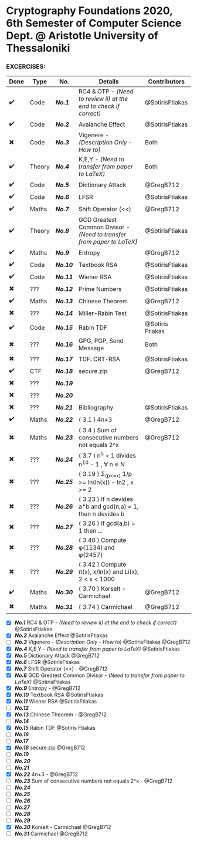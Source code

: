 # Cryptography Foundations 2020, 6th Semester of Computer Science Dept. @ Aristotle University of Thessaloniki

### EXCERCISES:

| Done | Type | Νο. | Details | Contributors |
|------|------|-----|---------|--------------|
| ✔️ | Code   | ***No.1***  | RC4 & OTP - *(Need to review ii) at the end to check if correct)* | @SotirisFtiakas 
| ✔️ | Code   | ***No.2***  | Avalanche Effect | @SotirisFtiakas
| ✖️ | Code   | ***No.3***  | Vigenere - *(Description Only - How to)* | Both
| ✔️ | Theory | ***No.4***  | K,E,Y - *(Need to transfer from paper to LaTeX)* | Both
| ✔️ | Code   | ***No.5***  | Dictionary Attack | @GregB712
| ✔️ | Code   | ***No.6***  | LFSR | @SotirisFtiakas
| ✔️ | Maths  | ***No.7***  | Shift Operator (<<) | @GregB712
| ✔️ | Theory | ***No.8***  | GCD Greatest Common Divisor - *(Need to transfer from paper to LaTeX)* | @SotirisFtiakas
| ✔️ | Maths  | ***No.9***  | Entropy | @GregB712
| ✔️ | Code   | ***No.10*** | Textbook RSA | @SotirisFtiakas
| ✔️ | Code   | ***No.11*** | Wiener RSA | @SotirisFtiakas
| ✖️ | ???    | ***No.12*** | Prime Numbers | @SotirisFtiakas
| ✔️ | Maths  | ***No.13*** | Chinese Theorem | @GregB712
| ✖️ | ???    | ***No.14*** | Miller-Rabin Test | @SotirisFtiakas
| ✔️ | Code   | ***No.15*** | Rabin TDF | @Sotiris Ftiakas
| ✖️ | ???    | ***No.16*** | GPG, PGP, Send Message | Both
| ✖️ | ???    | ***No.17*** | TDF: CRT-RSA | @SotirisFtiakas
| ✔️ | CTF    | ***No.18*** | secure.zip | @GregB712
| ✖️ | ???    | ***No.19*** | 
| ✖️ | ???    | ***No.20*** | 
| ✖️ | ???    | ***No.21*** | Bibliography | @SotirisFtiakas
| ✔️ | Maths  | ***No.22*** | ( 3.1 ) 4n+3 | @GregB712
| ✖️ | Maths  | ***No.23*** | ( 3.4 ) Sum of consecutive numbers not equals 2^x | @GregB712 |
| ✖️ | ???    | ***No.24*** | ( 3.7 ) n<sup>5</sup> + 1 divides n<sup>10</sup> - 1 , ∀ n ∊ N |
| ✖️ | ???    | ***No.25*** | ( 3.19 ) Σ<sub>(p<=x)</sub> 1/p >= ln(ln(x)) - ln2 , x >= 2 |
| ✖️ | ???    | ***No.26*** | ( 3.23 ) If n devides a*b and gcd(n,a) = 1, then n devides b |
| ✖️ | ???    | ***No.27*** | ( 3.26 ) If gcd(a,b) = 1 then ... |
| ✖️ | ???    | ***No.28*** | ( 3.40 ) Compute φ(1134) and φ(2457) |
| ✖️ | ???    | ***No.29*** | ( 3.42 ) Compute π(x), x/ln(x) and Li(x), 2 < x < 1000 |
| ✔️ | Maths  | ***No.30*** | ( 3.70 ) Korselt - Carmichael | @GregB712
| ✖️ | Maths  | ***No.31*** | ( 3.74 ) Carmichael | @GregB712




- [x] ***No.1*** RC4 & OTP - *(Need to review ii) at the end to check if correct)* @SotirisFtiakas
- [x] ***No.2*** Avalanche Effect @SotirisFtiakas
- [ ] ***No.3*** Vigenere - *(Description Only - How to)* @SotirisFtiakas @GregB712
- [x] ***No.4*** K,E,Y - *(Need to transfer from paper to LaTeX)* @SotirisFtiakas
- [x] ***No.5*** Dictionary Attack @GregB712
- [x] ***No.6*** LFSR @SotirisFtiakas
- [x] ***No.7*** Shift Operator (<<) - @GregB712
- [x] ***No.8*** GCD Greatest Common Divisor - *(Need to transfer from paper to LaTeX)* @SotirisFtiakas
- [x] ***No.9*** Entropy - @GregB712
- [x] ***No.10*** Textbook RSA @SotirisFtiakas
- [x] ***No.11*** Wiener RSA @SotirisFtiakas
- [ ] ***No.12*** 
- [x] ***No.13*** Chinese Theorem - @GregB712
- [ ] ***No.14*** 
- [x] ***No.15*** Rabin TDF @Sotiris Ftiakas
- [ ] ***No.16***
- [ ] ***No.17***
- [x] ***No.18*** secure.zip @GregB712
- [ ] ***No.19***
- [ ] ***No.20***
- [ ] ***No.21***
- [x] ***No.22*** 4n+3 - @GregB712
- [ ] ***No.23*** Sum of consecutive numbers not equals 2^x - @GregB712
- [ ] ***No.24***
- [ ] ***No.25***
- [ ] ***No.26***
- [ ] ***No.27***
- [ ] ***No.28***
- [ ] ***No.29***
- [x] ***No.30*** Korselt - Carmichael @GregB712
- [ ] ***No.31*** Carmichael @GregB712

